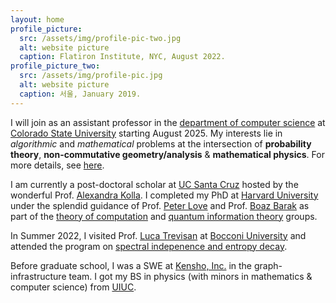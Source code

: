 ```yaml
---
layout: home
profile_picture:
  src: /assets/img/profile-pic-two.jpg
  alt: website picture
  caption: Flatiron Institute, NYC, August 2022.
profile_picture_two:
  src: /assets/img/profile-pic.jpg
  alt: website picture
  caption: 서울, January 2019.
---
```

I will join as an assistant professor in the <a href="https://compsci.colostate.edu/">department of computer science</a> at <a href="https://www.colostate.edu/">Colorado State University</a> starting August 2025. My interests lie in _algorithmic_ and _mathematical_ problems at the intersection of **probability theory**, **non-commutative geometry/analysis** & **mathematical physics**. For more details, see <a href="https://juspreetsandhu.me/publications">here</a>.

I am currently a post-doctoral scholar at <a href="https://tcs.soe.ucsc.edu/trg">UC Santa Cruz</a> hosted by the wonderful Prof. <a href="https://people.ucsc.edu/~akolla/">Alexandra Kolla</a>. I completed my PhD at <a href="https://www.google.com/url?q=https%3A%2F%2Fwww.seas.harvard.edu%2Fcomputer-science&sa=D&sntz=1&usg=AFQjCNGjg26QHPZ0TDV_KVdv3VHJ0ZsKYg">Harvard University</a> under the splendid guidance of Prof. <a href="https://www.google.com/url?q=https%3A%2F%2Fsites.google.com%2Fview%2Ftuftsqi&sa=D&sntz=1&usg=AFQjCNHcsMTHG5jtH46FfNZ8OHvDqzM97w">Peter Love</a> and Prof. <a href="https://www.boazbarak.org/">Boaz Barak</a> as part of the <a href="https://toc.seas.harvard.edu/people/juspreet-sandhu">theory of computation</a> and <a href="">quantum information theory</a> groups. 
 
In Summer 2022, I visited Prof. <a href="https://lucatrevisan.github.io/">Luca Trevisan</a> at <a href="https://www.unibocconi.eu/wps/wcm/connect/Bocconi/SitoPubblico_EN/Navigation+Tree/Home/faculty+and+research/departments/Decision+Sciences/">Bocconi University</a> and attended the program on <a href="https://sites.cs.ucsb.edu/~vigoda/School/">spectral indepenence and entropy decay</a>.

Before graduate school, I was a SWE at <a href="https://www.google.com/url?q=https%3A%2F%2Fwww.kensho.com%2F&sa=D&sntz=1&usg=AFQjCNFFNoPaarKyKr6fU23OmUQpKrbyxQ">Kensho, Inc.</a> in the graph-infrastructure team. I got my BS in physics (with minors in mathematics & computer science) from <a href="https://www.google.com/url?q=https%3A%2F%2Fphysics.illinois.edu%2F&sa=D&sntz=1&usg=AFQjCNHRHJYVorx2ldFR6JEe1PHQjmt3oA">UIUC</a>.
